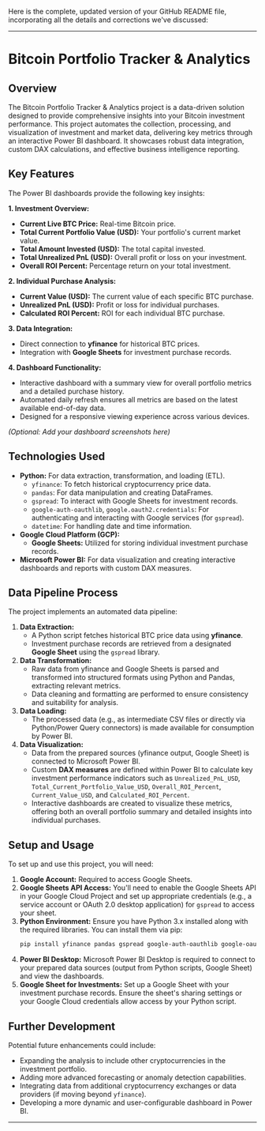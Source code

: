 Here is the complete, updated version of your GitHub README file, incorporating all the details and corrections we've discussed:

-----

# Bitcoin Portfolio Tracker & Analytics

[](https://www.python.org/)
[](https://www.google.com/sheets/about/)
[](https://powerbi.microsoft.com/)

## Overview

The Bitcoin Portfolio Tracker & Analytics project is a data-driven solution designed to provide comprehensive insights into your Bitcoin investment performance. This project automates the collection, processing, and visualization of investment and market data, delivering key metrics through an interactive Power BI dashboard. It showcases robust data integration, custom DAX calculations, and effective business intelligence reporting.

## Key Features

The Power BI dashboards provide the following key insights:

**1. Investment Overview:**

  * **Current Live BTC Price:** Real-time Bitcoin price.
  * **Total Current Portfolio Value (USD):** Your portfolio's current market value.
  * **Total Amount Invested (USD):** The total capital invested.
  * **Total Unrealized PnL (USD):** Overall profit or loss on your investment.
  * **Overall ROI Percent:** Percentage return on your total investment.

**2. Individual Purchase Analysis:**

  * **Current Value (USD):** The current value of each specific BTC purchase.
  * **Unrealized PnL (USD):** Profit or loss for individual purchases.
  * **Calculated ROI Percent:** ROI for each individual BTC purchase.

**3. Data Integration:**

  * Direct connection to **yfinance** for historical BTC prices.
  * Integration with **Google Sheets** for investment purchase records.

**4. Dashboard Functionality:**

  * Interactive dashboard with a summary view for overall portfolio metrics and a detailed purchase history.
  * Automated daily refresh ensures all metrics are based on the latest available end-of-day data.
  * Designed for a responsive viewing experience across various devices.

*(Optional: Add your dashboard screenshots here)*

## Technologies Used

  * **Python:** For data extraction, transformation, and loading (ETL).
      * `yfinance`: To fetch historical cryptocurrency price data.
      * `pandas`: For data manipulation and creating DataFrames.
      * `gspread`: To interact with Google Sheets for investment records.
      * `google-auth-oauthlib`, `google.oauth2.credentials`: For authenticating and interacting with Google services (for `gspread`).
      * `datetime`: For handling date and time information.
  * **Google Cloud Platform (GCP):**
      * **Google Sheets:** Utilized for storing individual investment purchase records.
  * **Microsoft Power BI:** For data visualization and creating interactive dashboards and reports with custom DAX measures.

## Data Pipeline Process

The project implements an automated data pipeline:

1.  **Data Extraction:**
      * A Python script fetches historical BTC price data using **yfinance**.
      * Investment purchase records are retrieved from a designated **Google Sheet** using the `gspread` library.
2.  **Data Transformation:**
      * Raw data from yfinance and Google Sheets is parsed and transformed into structured formats using Python and Pandas, extracting relevant metrics.
      * Data cleaning and formatting are performed to ensure consistency and suitability for analysis.
3.  **Data Loading:**
      * The processed data (e.g., as intermediate CSV files or directly via Python/Power Query connectors) is made available for consumption by Power BI.
4.  **Data Visualization:**
      * Data from the prepared sources (yfinance output, Google Sheet) is connected to Microsoft Power BI.
      * Custom **DAX measures** are defined within Power BI to calculate key investment performance indicators such as `Unrealized_PnL_USD`, `Total_Current_Portfolio_Value_USD`, `Overall_ROI_Percent`, `Current_Value_USD`, and `Calculated_ROI_Percent`.
      * Interactive dashboards are created to visualize these metrics, offering both an overall portfolio summary and detailed insights into individual purchases.

## Setup and Usage

To set up and use this project, you will need:

1.  **Google Account:** Required to access Google Sheets.
2.  **Google Sheets API Access:** You'll need to enable the Google Sheets API in your Google Cloud Project and set up appropriate credentials (e.g., a service account or OAuth 2.0 desktop application) for `gspread` to access your sheet.
3.  **Python Environment:** Ensure you have Python 3.x installed along with the required libraries. You can install them via pip:
    ```bash
    pip install yfinance pandas gspread google-auth-oauthlib google-oauth2-credentials
    ```
4.  **Power BI Desktop:** Microsoft Power BI Desktop is required to connect to your prepared data sources (output from Python scripts, Google Sheet) and view the dashboards.
5.  **Google Sheet for Investments:** Set up a Google Sheet with your investment purchase records. Ensure the sheet's sharing settings or your Google Cloud credentials allow access by your Python script.

## Further Development

Potential future enhancements could include:

  * Expanding the analysis to include other cryptocurrencies in the investment portfolio.
  * Adding more advanced forecasting or anomaly detection capabilities.
  * Integrating data from additional cryptocurrency exchanges or data providers (if moving beyond `yfinance`).
  * Developing a more dynamic and user-configurable dashboard in Power BI.

-----
